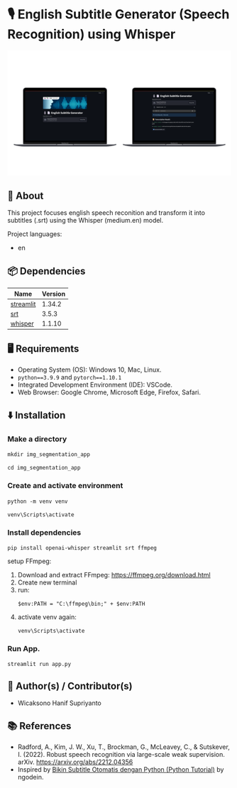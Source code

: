 # 🎙️ English Subtitle Generator (Speech Recognition) using Whisper

![Alt Text](subtitle_gen_thumbnail.png)

## 🔎 About
This project focuses english speech reconition and transform it into subtitles (.srt) using the Whisper (medium.en) model.

Project languages:
* en
  
## 📦 Dependencies
|  Name  |  Version  |
|--------|-----------|
|[streamlit](https://pypi.org/project/streamlit/)|1.34.2|
|[srt](https://pypi.org/project/srt/)|3.5.3|
|[whisper](https://pypi.org/project/whisper/)|1.1.10|


## 🖥️ Requirements
* Operating System (OS): Windows 10, Mac, Linux.
* `python==3.9.9` and `pytorch==1.10.1`
* Integrated Development Environment (IDE): VSCode.
* Web Browser: Google Chrome, Microsoft Edge, Firefox, Safari.

## ⬇️ Installation
### Make a directory
```
mkdir img_segmentation_app
```
```
cd img_segmentation_app
```
### Create and activate environment
```
python -m venv venv
```
```
venv\Scripts\activate 
```
### Install dependencies
```
pip install openai-whisper streamlit srt ffmpeg
```

setup FFmpeg:
1. Download and extract FFmpeg: https://ffmpeg.org/download.html
2. Create new terminal
3. run:
   ```
   $env:PATH = "C:\ffmpeg\bin;" + $env:PATH
   ```
4. activate venv again:
   ```
   venv\Scripts\activate 
   ```
   
### Run App.
```
streamlit run app.py
```

## 🥼 Author(s) / Contributor(s)
* Wicaksono Hanif Supriyanto

## 📚 References
* Radford, A., Kim, J. W., Xu, T., Brockman, G., McLeavey, C., & Sutskever, I. (2022). Robust speech recognition via large-scale weak supervision. arXiv. https://arxiv.org/abs/2212.04356
* Inspired by [Bikin Subtitle Otomatis dengan Python (Python Tutorial)](https://www.youtube.com/watch?v=ny-INGzkbrs&list=LL&index=5&t=285s) by ngodein.
